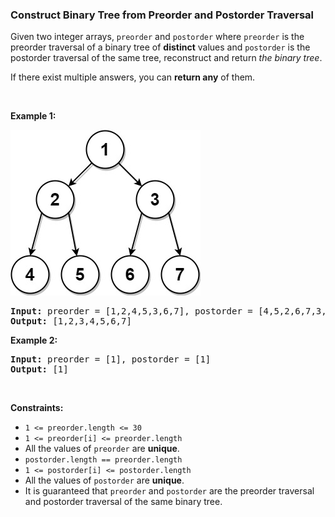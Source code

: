 
<h3>Construct Binary Tree from Preorder and Postorder Traversal</h3>
<div><p>Given two integer arrays, <code>preorder</code> and <code>postorder</code> where <code>preorder</code> is the preorder traversal of a binary tree of <strong>distinct</strong> values and <code>postorder</code> is the postorder traversal of the same tree, reconstruct and return <em>the binary tree</em>.</p>
<p>If there exist multiple answers, you can <strong>return any</strong> of them.</p>
<p> </p>
<p><strong>Example 1:</strong></p>
<img alt="" src="assets/b06a1b7c951c4fa68d40f03158899348.jpg" style="width: 304px; height: 265px;"/>
<pre><strong>Input:</strong> preorder = [1,2,4,5,3,6,7], postorder = [4,5,2,6,7,3,1]
<strong>Output:</strong> [1,2,3,4,5,6,7]
</pre>
<p><strong>Example 2:</strong></p>
<pre><strong>Input:</strong> preorder = [1], postorder = [1]
<strong>Output:</strong> [1]
</pre>
<p> </p>
<p><strong>Constraints:</strong></p>
<ul>
<li><code>1 &lt;= preorder.length &lt;= 30</code></li>
<li><code>1 &lt;= preorder[i] &lt;= preorder.length</code></li>
<li>All the values of <code>preorder</code> are <strong>unique</strong>.</li>
<li><code>postorder.length == preorder.length</code></li>
<li><code>1 &lt;= postorder[i] &lt;= postorder.length</code></li>
<li>All the values of <code>postorder</code> are <strong>unique</strong>.</li>
<li>It is guaranteed that <code>preorder</code> and <code>postorder</code> are the preorder traversal and postorder traversal of the same binary tree.</li>
</ul>
</div>
